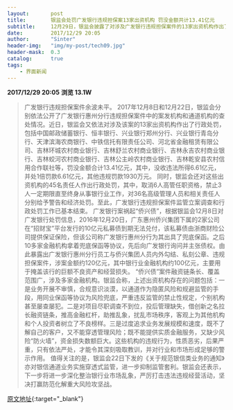 ```yaml
---
layout:       post
title:        银监会处罚广发银行违规担保案13家出资机构 罚没金额共计13.41亿元
subtitle:     12月29日，银监会披露了对涉及广发银行违规担保案件的13家出资机构作出了行政处罚，罚没金额合计13.41亿元。
date:         2017/12/29 20:05
author:       "Sinter"
header-img:   "img/my-post/tech09.jpg"
header-mask:  0.3
catalog:      true
tags:
    - 界面新闻
---
```


**2017/12/29 20:05**  **浏览 13.1W**

> 广发银行违规担保案件余波未平。
2017年12月8日和12月22日，银监会分别依法公开了广发银行惠州分行违规担保案件中的案发机构和通道机构的查处情况。近日，银监会又依法对涉及该案的13家出资机构作出了行政处罚，包括中国邮政储蓄银行、恒丰银行、兴业银行郑州分行、兴业银行青岛分行、天津滨海农商银行、中铁信托有限责任公司、河北省金融租赁有限公司、吉林环城农村商业银行、吉林舒兰农村商业银行、吉林永吉农村商业银行、吉林蛟河农村商业银行、吉林公主岭农村商业银行、吉林乾安县农村信用合作联社等，罚没金额合计13.41亿元，其中，没收违法所得6.61亿元，并处1倍罚款6.61亿元，其他违规罚款1930万元。
同时，银监会还对这些出资机构的45名责任人作出行政处罚，其中，取消6人高管任职资格，禁止3人一定期限直至终身从事银行业工作，对36名高级管理人员和相关责任人分别给予警告和经济处罚。至此，广发银行违规担保案件监管立案调查和行政处罚工作已基本结束。
广发银行案祸起“侨兴债”，根据银监会12月8日对广发银行处罚信息，2016年12月20日，广东惠州侨兴集团下属的2家公司在“招财宝”平台发行的10亿元私募债到期无法兑付，该私募债由浙商财险公司提供保证保险，但该公司称广发银行惠州分行为其出具了兜底保函。之后10多家金融机构拿着兜底保函等协议，先后向广发银行询问并主张债权。由此暴露出广发银行惠州分行员工与侨兴集团人员内外勾结、私刻公章、违规担保案件，涉案金额约120亿元，其中银行业金融机构约100亿元，主要用于掩盖该行的巨额不良资产和经营损失。
“侨兴债”案件融资链条长、覆盖范围广，涉及多家金融机构。银监会称，上述出资机构存在的问题包括：一是业务开展不审慎，合规意识淡漠，以通道作为隐匿风险和规避监管的手段，用同业保函等协议为风险兜底，严重违反监管的禁止性规定，个别机构甚至屡查屡犯。二是对项目尽职调查不到位，投后管理缺失，借创新之名拉长融资链条，推高金融杠杆，助推乱象，扰乱市场秩序，客观上为其他机构和个人投资者树立了不良榜样。三是过度追求业务发展规模和速度，既不了解自己的客户，又不能穿透管理风险；既不能提供实质金融服务，又缺少风险“防火墙”，资金损失数额巨大。这些机构的违规行为，性质恶劣，后果严重，只有依法严处，才能令其深刻吸取教训，并对行业和市场形成足够的警示作用。
值得关注的是，银监会22日下发的《关于规范银信类业务的通知》亦对银信通道业务实施穿透式监管，进一步抑制监管套利。银监会还表示，下一步将进一步深化整治银行业市场乱象，严厉打击违法违规经营活动，坚决打赢防范化解重大风险攻坚战。


[原文地址](http://www.jiemian.com/article/1850897.html){:target="_blank"}


